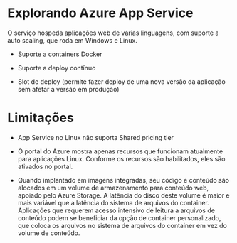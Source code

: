 # Explorando Azure App Service

O serviço hospeda aplicações web de várias linguagens, com suporte a auto scaling, que roda em Windows e Linux.

- Suporte a containers Docker

- Suporte a deploy contínuo

- Slot de deploy (permite fazer deploy de uma nova versão da aplicação sem afetar a versão em produção)

# Limitações

- App Service no Linux não suporta Shared pricing tier

- O portal do Azure mostra apenas recursos que funcionam atualmente para aplicações Linux. Conforme os recursos são habilitados, eles são ativados no portal.

- Quando implantado em imagens integradas, seu código e conteúdo são alocados em um volume de armazenamento para conteúdo web, apoiado pelo Azure Storage. A latência do disco deste volume é maior e mais variável que a latência do sistema de arquivos do container. Aplicações que requerem acesso intensivo de leitura a arquivos de conteúdo podem se beneficiar da opção de container personalizado, que coloca os arquivos no sistema de arquivos do container em vez do volume de conteúdo.

